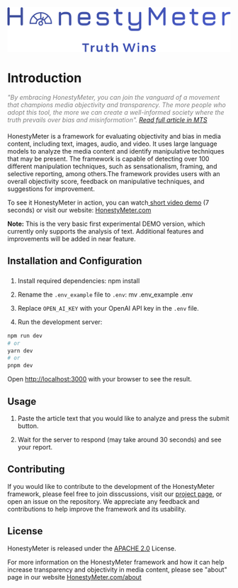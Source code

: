 <img src="./public/logo.png" alt="HonestyMeter - Truth Wins">

# Introduction

<i style="color: gray">
"By embracing HonestyMeter, you can join the vanguard of a movement that champions media objectivity and transparency. The more people who adopt this tool, the more we can create a well-informed society where the truth prevails over bias and misinformation". 
<a href="https://martechseries.com/predictive-ai/ai-platforms-machine-learning/honestymeter-ai-powered-pioneer-for-unbiased-media-integrity-and-transparency" target="_blank">
 Read full article in MTS
</a>
</i>

####

HonestyMeter is a framework for evaluating objectivity and bias in media content, including text, images, audio, and video. It uses large language models to analyze the media content and identify manipulative techniques that may be present. The framework is capable of detecting over 100 different manipulation techniques, such as sensationalism, framing, and selective reporting, among others.The framework provides users with an overall objectivity score, feedback on manipulative techniques, and suggestions for improvement.

To see it HonestyMeter in action, you can watch<a href= "https://player.vimeo.com/video/820300228" target="popup"> short video demo</a> (7 seconds) or visit our website: [HonestyMeter.com](https://honestymeter.com)

**Note:** This is the very basic first experimental DEMO version, which currently only supports the analysis of text. Additional features and improvements will be added in near feature.

## Installation and Configuration

#####

1. Install required dependencies: npm install
2. Rename the `.env_example` file to `.env`: mv .env_example .env

3. Replace `OPEN_AI_KEY` with your OpenAI API key in the `.env` file.

4. Run the development server:

```bash
npm run dev
# or
yarn dev
# or
pnpm dev
```

Open [http://localhost:3000](http://localhost:3000) with your browser to see the result.

## Usage

1. Paste the article text that you would like to analyze and press the submit button.

2. Wait for the server to respond (may take around 30 seconds) and see your report.

## Contributing

If you would like to contribute to the development of the HonestyMeter framework,
please feel free to join disscussions, visit our [project page](https://github.com/users/BetterForAll/projects/1),
or open an issue on the repository.
We appreciate any feedback and contributions to help improve the framework and its usability.

## License

HonestyMeter is released under the [APACHE 2.0](./LICENSE) License.

For more information on the HonestyMeter framework and how it can help increase transparency and objectivity in media content, please see "about" page in our website [HonestyMeter.com/about](http://honestymeter.com/about)

<!-- ## Empower Truth with Your Support 🌟

HonestyMeter is dedicated to promoting accuracy and objectivity in the vast world of online content. By supporting our mission, you become an essential part of the movement to foster transparency and credibility across the internet.

Your generous contribution enables us to continue developing our innovative tool, refining our algorithms, and ensuring that truth prevails in the digital age. Join our community of truth-seekers and make a lasting impact on the future of information sharing.

[💡 Click here to support HonestyMeter and help us build a more honest and informed world together](https://www.paypal.com/donate/?hosted_button_id=2K88Y2UF99YRU) -->
